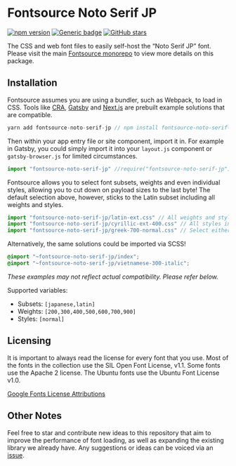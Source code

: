 # Fontsource Noto Serif JP

[![npm version](https://badge.fury.io/js/fontsource-noto-serif-jp.svg)](https://github.com/DecliningLotus/fontsource) [![Generic badge](https://img.shields.io/badge/fontsource-passing-brightgreen)](https://github.com/DecliningLotus/fontsource) [![GitHub stars](https://img.shields.io/github/stars/DecliningLotus/fontsource.svg?style=social&label=Star&maxAge=2592000)](https://GitHub.com/DecliningLotus/fontsource/stargazers/)

The CSS and web font files to easily self-host the “Noto Serif JP” font. Please visit the main [Fontsource monorepo](https://github.com/DecliningLotus/fontsource) to view more details on this package.

## Installation

Fontsource assumes you are using a bundler, such as Webpack, to load in CSS. Tools like [CRA](https://create-react-app.dev/), [Gatsby](https://www.gatsbyjs.org/) and [Next.js](https://nextjs.org/) are prebuilt example solutions that are compatible.

```javascript
yarn add fontsource-noto-serif-jp // npm install fontsource-noto-serif-jp
```

Then within your app entry file or site component, import it in. For example in Gatsby, you could simply import it into your `layout.js` component or `gatsby-browser.js` for limited circumstances.

```javascript
import "fontsource-noto-serif-jp" //require("fontsource-noto-serif-jp")
```

Fontsource allows you to select font subsets, weights and even individual styles, allowing you to cut down on payload sizes to the last byte! The default selection above, however, sticks to the Latin subset including all weights and styles.

```javascript
import "fontsource-noto-serif-jp/latin-ext.css" // All weights and styles included.
import "fontsource-noto-serif-jp/cyrillic-ext-400.css" // All styles included.
import "fontsource-noto-serif-jp/greek-700-normal.css" // Select either normal or italic.
```

Alternatively, the same solutions could be imported via SCSS!

```scss
@import "~fontsource-noto-serif-jp/index";
@import "~fontsource-noto-serif-jp/vietnamese-300-italic";
```

_These examples may not reflect actual compatibility. Please refer below._

Supported variables:

- Subsets: `[japanese,latin]`
- Weights: `[200,300,400,500,600,700,900]`
- Styles: `[normal]`

## Licensing

It is important to always read the license for every font that you use.
Most of the fonts in the collection use the SIL Open Font License, v1.1. Some fonts use the Apache 2 license. The Ubuntu fonts use the Ubuntu Font License v1.0.

[Google Fonts License Attributions](https://fonts.google.com/attribution)

## Other Notes

Feel free to star and contribute new ideas to this repository that aim to improve the performance of font loading, as well as expanding the existing library we already have. Any suggestions or ideas can be voiced via an [issue](https://github.com/DecliningLotus/fontsource/issues).
